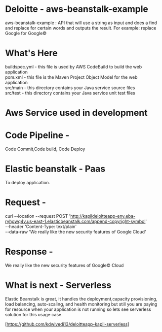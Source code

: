 # Deloitte - aws-beanstalk-example
aws-beanstalk-example : API that will use a string as input and does a find and replace for certain words and outputs the result. For example: replace Google for Google©
# What's Here
buildspec.yml - this file is used by AWS CodeBuild to build the web application     
pom.xml - this file is the Maven Project Object Model for the web application      
src/main - this directory contains your Java service source files     
src/test - this directory contains your Java service unit test files    
 
# Aws Service used in development 
# Code Pipeline -
 Code Commit,Code build, Code Deploy
# Elastic beanstalk - Paas
  To deploy application.

# Request - 
curl --location --request POST 'http://kapildeloitteapp-env.eba-ryhgwq4v.us-east-1.elasticbeanstalk.com/append-copyright-symbol' \
--header 'Content-Type: text/plain' \
--data-raw 'We really like the new security features of Google Cloud'

# Response -
We really like the new security features of Google© Cloud

# What is next  - Serverless 
Elastic Beanstalk is great, it handles the deployment,capacity provisioning, load balancing, auto-scaling, and health monitoring but still you are paying for resource when your application is not running so lets see serverless solution for this usage case.

[https://github.com/kdwivedi13/deloitteapp-kapil-serverless]

